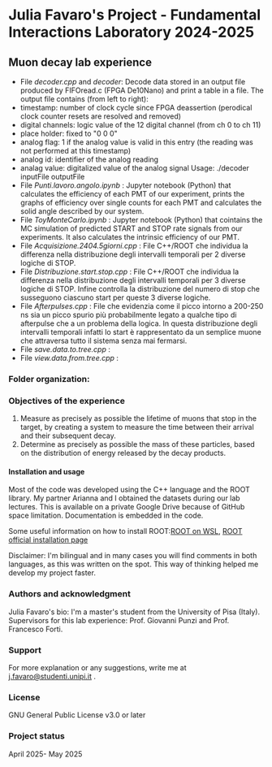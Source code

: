 # Julia Favaro's Project - Fundamental Interactions Laboratory 2024-2025

## Muon decay lab experience
- File _decoder.cpp_ and _decoder_: 
Decode data stored in an output file produced by FIFOread.c (FPGA De10Nano) and print a table in a file.
The output file contains (from left to right):
- timestamp: number of clock cycle since FPGA deassertion (perodical clock counter resets are resolved and removed)
- digital channels: logic value of the 12 digital channel (from ch 0 to ch 11)
- place holder: fixed to "0 0 0"
- analog flag: 1 if the analog value is valid in this entry (the reading was not performed at this timestamp)
- analog id: identifier of the analog reading
- analag value: digitalized value of the analog signal
Usage: ./decoder inputFile outputFile
- File _Punti.lavoro.angolo.ipynb_ : 
Jupyter notebook (Python) that calculates the efficiency of each PMT of our experiment, prints the graphs of efficiency over single counts for each PMT and calculates the solid angle described by our system.
- File _ToyMonteCarlo.ipynb_ :
Jupyter notebook (Python) that cointains the MC simulation of predicted START and STOP rate signals from our experiments. It also calculates the intrinsic efficiency of our PMT.
- File _Acquisizione.2404.5giorni.cpp_ :
File C++/ROOT che individua la differenza nella distribuzione degli intervalli temporali per 2 diverse logiche di STOP.
- File _Distribuzione.start.stop.cpp_ : 
File C++/ROOT che individua la differenza nella distribuzione degli intervalli temporali per 3 diverse logiche di STOP. Infine controlla la distribuzione del numero di stop che susseguono ciascuno start per queste 3 diverse logiche.
- File _Afterpulses.cpp_ :
File che evidenzia come il picco intorno a 200-250 ns sia un picco spurio più probabilmente legato a qualche tipo di afterpulse che a un problema della logica. In questa distribuzione degli intervalli temporali infatti lo start è rappresentato da un semplice muone che attraversa tutto  il sistema senza mai fermarsi. 
- File _save.data.to.tree.cpp_ : 
- File _view.data.from.tree.cpp_ :


### Folder organization:

### Objectives of the experience
1. Measure as precisely as possible the lifetime of muons that stop in the target, by creating a system to measure the time between their arrival and their subsequent decay. 
2. Determine as precisely as possible the mass of these particles, based on the distribution of energy released by the decay products.

#### Installation and usage
Most of the code was developed using the C++ language and the ROOT library. My partner Arianna and I obtained the datasets during our lab lectures. This is available on a private Google Drive because of GitHub space limitation. Documentation is embedded in the code. 

Some useful information on how to install ROOT:[ROOT on WSL](https://root-forum.cern.ch/t/complete-root-installation-instructions-for-wsl-ubuntu-18-04-on-windows-10/35148/3), [ROOT official installation page](https://root.cern/install/)

Disclaimer: I'm bilingual and in many cases you will find comments in both languages, as this was written on the spot. This way of thinking helped me develop my project faster.

### Authors and acknowledgment
Julia Favaro's bio: I'm a master's student from the University of Pisa (Italy). 
Supervisors for this lab experience: Prof. Giovanni Punzi and Prof. Francesco Forti.

### Support
For more explanation or any suggestions, write me at j.favaro@studenti.unipi.it .

### License
GNU General Public License v3.0 or later

### Project status
April 2025- May 2025
